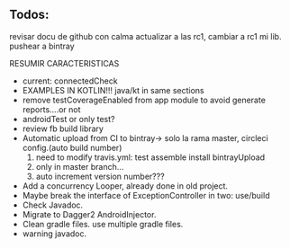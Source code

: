 Todos:
------
revisar docu de github con calma
actualizar a las rc1, cambiar a rc1 mi lib.
pushear a bintray

RESUMIR CARACTERISTICAS

*  current: connectedCheck
*  EXAMPLES IN KOTLIN!!! java/kt in same sections
*  remove testCoverageEnabled from app module to avoid generate reports....or not
*  androidTest or only test?
*  review fb build library
*  Automatic upload from CI to bintray-> solo la rama master, circleci config.(auto build number)
    1. need to modify travis.yml: test assemble install bintrayUpload
    2. only in master branch...
    3. auto increment version number???
*  Add a concurrency Looper, already done in old project.
*  Maybe break the interface of ExceptionController in two: use/build
*  Check Javadoc.
*  Migrate to Dagger2 AndroidInjector.
*  Clean gradle files. use multiple gradle files.
*  warning javadoc.